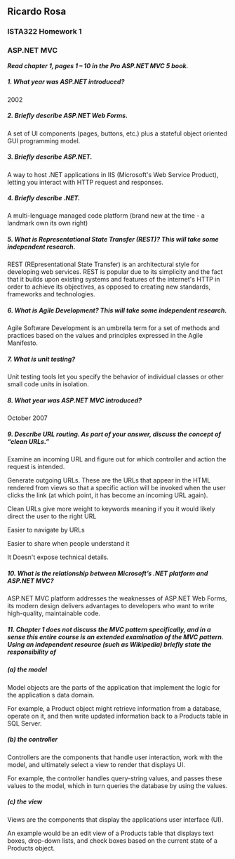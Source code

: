 ## Ricardo Rosa

### ISTA322 Homework 1

### ASP.NET MVC

***Read chapter 1, pages 1 – 10 in the Pro ASP.NET MVC 5 book.***

##### 1. What year was ASP.NET introduced?
2002

##### 2. Briefly describe ASP.NET Web Forms.
A set of UI components (pages, buttons, etc.) plus a stateful object oriented GUI programming model.

##### 3. Briefly describe ASP.NET.
A way to host .NET applications in IIS (Microsoft's Web Service Product), letting you interact with HTTP request and responses.

##### 4. Briefly describe .NET.
A multi-lenguage managed code platform (brand new at the time - a landmark own its own right)

##### 5. What is Representational State Transfer (REST)? This will take some independent research.
REST (REpresentational State Transfer) is an architectural style for developing web services. REST is popular due to its simplicity and the fact that it builds upon existing systems and features of the internet's HTTP in order to achieve its objectives, as opposed to creating new standards, frameworks and technologies.

##### 6. What is Agile Development? This will take some independent research.
Agile Software Development is an umbrella term for a set of methods and practices based on the values and principles expressed in the Agile Manifesto.

##### 7. What is unit testing?
Unit testing tools let you specify the behavior of individual classes or other small code units in isolation.

##### 8. What year was ASP.NET MVC introduced?
October 2007

##### 9. Describe URL routing. As part of your answer, discuss the concept of “clean URLs.”
Examine an incoming URL and figure out for which controller and action the request is intended.

Generate outgoing URLs. These are the URLs that appear in the HTML rendered from views so that a specific action will be invoked when the user clicks the link (at which point, it has become an incoming URL again).

Clean URLs give more weight to keywords meaning if you it would likely direct the user to the right URL

Easier to navigate by URLs

Easier to share when people understand it

It Doesn't expose technical details.

##### 10. What is the relationship between Microsoft’s .NET platform and ASP.NET MVC?
ASP.NET MVC platform addresses the weaknesses of ASP.NET Web Forms, its modern design delivers advantages to developers who want to write high-quality, maintainable code.

##### 11. Chapter 1 does not discuss the MVC pattern specifically, and in a sense this entire course is an extended examination of the MVC pattern. Using an independent resource (such as Wikipedia) briefly state the responsibility of 
##### (a) the model
Model objects are the parts of the application that implement the logic for the application s data domain. 

For example, a Product object might retrieve information from a database, operate on it, and then write updated information back to a Products table in SQL Server.
 
##### (b) the controller
Controllers are the components that handle user interaction, work with the model, and ultimately select a view to render that displays UI.

For example, the controller handles query-string values, and passes these values to the model, which in turn queries the database by using the values.

##### (c) the view
Views are the components that display the applications user interface (UI). 

An example would be an edit view of a Products table that displays text boxes, drop-down lists, and check boxes based on the current state of a Products object.
